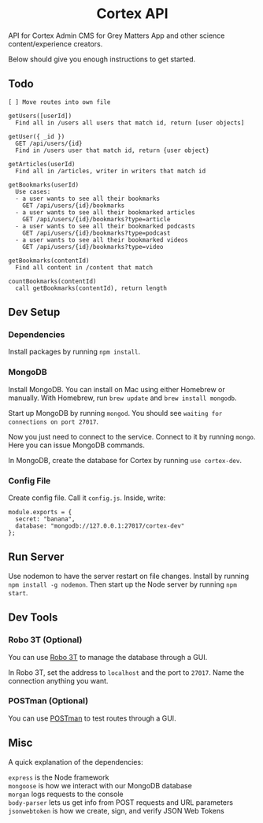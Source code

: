 <h1 align="center">
  Cortex API
</h1>

API for Cortex Admin CMS for Grey Matters App and other science content/experience creators.

Below should give you enough instructions to get started.

## Todo

```
[ ] Move routes into own file

getUsers([userId])
  Find all in /users all users that match id, return [user objects]

getUser({ _id })
  GET /api/users/{id}
  Find in /users user that match id, return {user object}

getArticles(userId)
  Find all in /articles, writer in writers that match id

getBookmarks(userId)
  Use cases:
  - a user wants to see all their bookmarks
    GET /api/users/{id}/bookmarks
  - a user wants to see all their bookmarked articles
    GET /api/users/{id}/bookmarks?type=article
  - a user wants to see all their bookmarked podcasts
    GET /api/users/{id}/bookmarks?type=podcast
  - a user wants to see all their bookmarked videos
    GET /api/users/{id}/bookmarks?type=video

getBookmarks(contentId)
  Find all content in /content that match

countBookmarks(contentId)
  call getBookmarks(contentId), return length
```

## Dev Setup

### Dependencies

Install packages by running `npm install`.

### MongoDB

Install MongoDB. You can install on Mac using either Homebrew or manually. With Homebrew, run `brew update` and `brew install mongodb`.

Start up MongoDB by running `mongod`. You should see `waiting for connections on port 27017`.

Now you just need to connect to the service. Connect to it by running `mongo`. Here you can issue MongoDB commands.

In MongoDB, create the database for Cortex by running `use cortex-dev`.

### Config File

Create config file. Call it `config.js`. Inside, write:

```
module.exports = {
  secret: "banana",
  database: "mongodb://127.0.0.1:27017/cortex-dev"
};
```

## Run Server

Use nodemon to have the server restart on file changes. Install by running `npm install -g nodemon`. Then start up the Node server by running `npm start`.

## Dev Tools

### Robo 3T (Optional)

You can use [Robo 3T](https://robomongo.org/) to manage the database through a GUI.

In Robo 3T, set the address to `localhost` and the port to `27017`. Name the connection anything you want.


### POSTman (Optional)

You can use [POSTman](https://www.getpostman.com/) to test routes through a GUI.

## Misc

A quick explanation of the dependencies:

`express` is the Node framework<br>
`mongoose` is how we interact with our MongoDB database<br>
`morgan` logs requests to the console<br>
`body-parser` lets us get info from POST requests and URL parameters<br>
`jsonwebtoken` is how we create, sign, and verify JSON Web Tokens<br>
